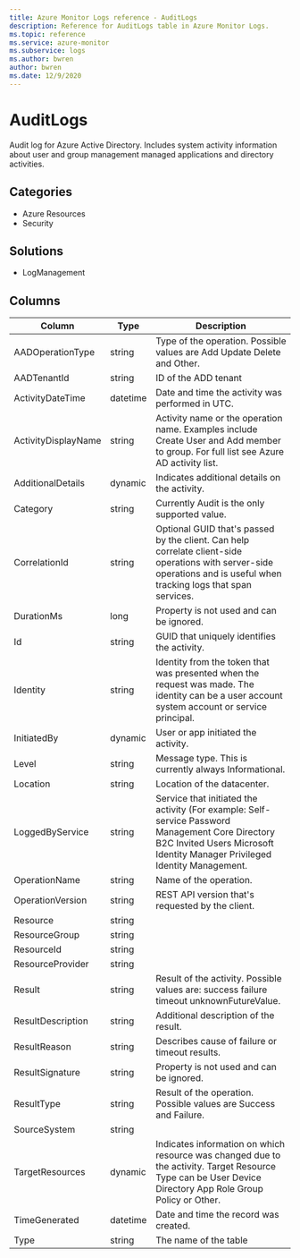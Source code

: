 ```yaml
---
title: Azure Monitor Logs reference - AuditLogs
description: Reference for AuditLogs table in Azure Monitor Logs.
ms.topic: reference
ms.service: azure-monitor
ms.subservice: logs
ms.author: bwren
author: bwren
ms.date: 12/9/2020
---
```


# AuditLogs

 Audit log for Azure Active Directory. Includes system activity information about user and group management managed applications and directory activities.

## Categories

- Azure Resources
- Security
## Solutions

- LogManagement




## Columns

|Column|Type|Description|
|---|---|---|
|AADOperationType|string|Type of the operation. Possible values are Add Update Delete and Other.|
|AADTenantId|string|ID of the ADD tenant|
|ActivityDateTime|datetime|Date and time the activity was performed in UTC.|
|ActivityDisplayName|string|Activity name or the operation name. Examples include Create User and Add member to group. For full list see Azure AD activity list.|
|AdditionalDetails|dynamic|Indicates additional details on the activity.|
|Category|string|Currently Audit is the only supported value.|
|CorrelationId|string|Optional GUID that's passed by the client. Can help correlate client-side operations with server-side operations and is useful when tracking logs that span services.|
|DurationMs|long|Property is not used and can be ignored.|
|Id|string|GUID that uniquely identifies the activity.|
|Identity|string|Identity from the token that was presented when the request was made. The identity can be a user account system account or service principal.|
|InitiatedBy|dynamic|User or app initiated the activity.|
|Level|string|Message type. This is currently always Informational.|
|Location|string|Location of the datacenter.|
|LoggedByService|string|Service that initiated the activity (For example: Self-service Password Management Core Directory B2C Invited Users Microsoft Identity Manager Privileged Identity Management.|
|OperationName|string|Name of the operation.|
|OperationVersion|string|REST API version that's requested by the client.|
|Resource|string||
|ResourceGroup|string||
|ResourceId|string||
|ResourceProvider|string||
|Result|string|Result of the activity. Possible values are: success failure timeout unknownFutureValue.|
|ResultDescription|string|Additional description of the result.|
|ResultReason|string|Describes cause of failure or timeout results.|
|ResultSignature|string|Property is not used and can be ignored.|
|ResultType|string|Result of the operation. Possible values are Success and Failure.|
|SourceSystem|string||
|TargetResources|dynamic|Indicates information on which resource was changed due to the activity. Target Resource Type can be User Device Directory App Role Group Policy or Other.|
|TimeGenerated|datetime|Date and time the record was created.|
|Type|string|The name of the table|
